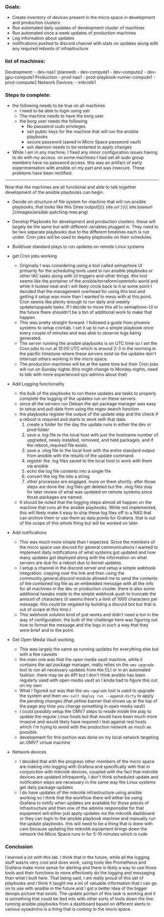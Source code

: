 
### Goals:

- Create inventory of devices present in the micro space in development and production clusters
- Run automated daily updates of development cluster of machines
- Run automated once a week updates of production machines
- Log information about updates
- notifications pushed to discord channel with stats on updates along with any required reboots of infrastructure

### list of machines:

Development:
	- dev-nas1 (planned)
	- dev-compute1
	- dev-compute2
	- dev-gpu-compute1
Production
	- prod-nas1
	- prod-playbook-runner-compute1
	- prod-compute2
Network Devices:
	- mikrotik1

### Steps to complete:

- the following needs to be true on all machines
	- I need to be able to login using ssh
	- The machine needs to have the borg user
	- the borg user needs the following
		- No password sudo privileges
		- ssh public keys for the machine that will run the ansible playbooks
		- secure password (saved in Micro Space password vault)
		- ssh daemon needs to be restarted to apply changes
- While I am in any machine, I fixed any minor configuration issues having to do with my access. on some machines I had set all sudo group members have no password access. this was an artifact of early experimentation with ansible on my part and was insecure. These problems have been rectified.

--- 

Now that the machines are all functional and able to talk together development of the ansible playbooks can begin.

- Decide on structure of file system for machine that will run ansible playbooks. that looks like this
![tree output]({{ site.url }}{{ site.baseurl }}/images/ansible-patching-tree.png)
  
- Develop Playbooks for development and production clusters. these will largely be the same but with different variables plugged in. They need to be two separate playbooks due to the different timelines each is run under. Cron jobs will be used to deploy playbooks on their schedules.
- Build/use standard plays to run updates on remote Linux systems
- get Cron jobs working
	- Originally I was considering using a tool called semaphore UI primarily for the scheduling tools used to run ansible playbooks or other IAC tasks along with UI triggers and other things. this tool seems like the portainer of the ansible/terraform/opentofu world and while it looked neat and I will likely circle back to it at some point I decided that the management overhead for using this tool and getting it setup was more than I wanted to mess with at this point. Cron seems like plenty enough to run daily and weekly update/upgrade tasks. If I decide to move this all to semaphore-UI in the future there shouldn't be a ton of additional work to make that happen. 
	- This was pretty straight forward. I followed a guide from phoenix systems to setup crontab. I set it up to run a simple playbook once every couple of minutes and was able to observe logs being generated.
	- The server running the ansible playbooks is on UTC time so I set the Cron jobs to run at 10:00 UTC which is around 2-3 in the morning in the pacific timezone where these servers exist so the updates don't interrupt others working in the micro space. 
	- The production machines will be at the same time but their Cron jobs will run on Sunday nights (this might change to Monday nights, need to talk with more experienced sys-admins about that)
- Add Logging functionality
	- the bulk of the playbooks to run these updates are tasks to properly complete the logging of the updates run on these servers.
	- since all the servers run Debian the apt package manager was easy to setup and pull data from using the regex search function
	- the playbooks register the output of the update step and the check if a reboot is required and starts to work with that data.
		1. create a folder for the day the update runs in either the dev or prod folder
		2. save a .log file to the local host with just the hostname number of upgraded, newly installed, removed, and held packages, and if the reboot_required file exists. 
		3. save a .vlog file to the local host with the entire standard output from ansible with the results of the update command.
		4. register the .log files saved to the local host to work with them via ansible
		5. echo the log file contents into a single file
		6. convert the log file into a string
		7. other processes are engaged. more on them shortly. after those steps are done the .log files get deleted but the .vlog files stay for later review of what was updated on remote systems since those packages are named.
	- It should be noted that the logging steps almost all happen on the machine that runs all the ansible playbooks. While not implemented, this will likely make it easy to ship these log files off to a NAS that can archive them or use them as data points for Grafana. that is out of the scope of this whole thing but will be worked on later.
- Add notifications
	- This was much more simple than I expected. Since the members of the micro space use discord for general communications I wanted to implement daily notifications of what systems got updated and how many updates got deployed along with the information on what servers are due for a reboot due to kernel updates. 
	- I setup a channel in the discord server and setup a simple webhook integration. copying over the link and then using the community.general.discord module allowed me to send the contents of the combined log file as an embedded message with all the info for all machines in the dev or production cluster. there is also some additional tweaks made to the simple webhook push to truncate the amount of characters (it seems there's a limit of 1000 characters per message. this could be negated by building a discord bot but that is out of scope at this time.)
	- This webhook solution kind of just works and didn't need a ton in the way of configuration. the bulk of the challenge here was figuring out how to format the message and the logs in such a way that they were brief and to the point. 
- Get Open Media Vault working. 
	- This was largely the same as running updates for everything else but with a few caveats
	- the main one was that the open media vault machine, while it contains the apt package manager, really relies on the `omv-upgrade` tool to run all necessary updates from the CLI or in an automated fashion. there may be an API but I don't think ansible has been regularly used with open media vault so I kinda had to figure this out on my own
	- What I figured out was that the `omv-upgrade` tool is used to upgrade the system and then `omv-salt deploy run --append-dirty` to apply the pending changes (that yellow banner that shows up at the top of the page any time you change something in open media vault)
	- I could possibly setup the OMV7 steps to reside inside the play to update the regular Linux hosts but that would have been much more invasive and would likely have required I test against real hosts which I'm trying to avoid with the production network as much as possible. 
	- development for this portion was done on my local network targeting an OMV7 virtual machine
- Network devices
	- I decided that with the progress other members of the micro space are making into logging with Grafana and specifically with that in conjunction with mikrotik devices, coupled with the fact that mikrotik devices are updated infrequently, I don't think scheduled update and notification steps are necessary in the same way the Linux systems get daily package updates
	- I do have updates of the mikrotik infrastructure using ansible working so I think that the workflow there will either be using Grafana to notify when updates are available for those pieces of infrastructure and then one of the admins responsible for that equipment will either just apply updates via the mikrotik dashboard or they can login to the ansible playbook machine and manually run the update playbooks. this will need to be a thing that is done with care because updating the mikrotik equipment brings down the network the Micro Space runs in for 5-10 minutes which is rude

### Conclusion
I learned a lot with this lab. I think that in the future, while all the logging stuff was/is very cool and does work, using tools like Prometheus and Grafana make more sense for alerting and there is likely a way to use those tools and their functions to more effectively do the logging and messaging than what I built here. That being said, I am really proud of this set of playbooks and I think it taught me a lot of valuable information that I can go on to use with ansible in the future and I got a better Idea of the bigger devops picture that exists. The update portion of this task is working and it is something that could be tied into with other sorts of tools down the line. running ansible playbooks from a dashboard based on different alerts to various sysadmins is a thing that is coming to the micro space.